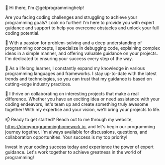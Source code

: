 👋 Hi there, I'm @getprogramminghelp!

Are you facing coding challenges and struggling to achieve your programming goals? Look no further! I'm here to provide you with expert guidance and support to help you overcome obstacles and unlock your full coding potential.

👀 With a passion for problem-solving and a deep understanding of programming concepts, I specialize in debugging code, explaining complex ideas in a simple manner, and offering valuable guidance on your projects. I'm dedicated to ensuring your success every step of the way.

🌱 As a lifelong learner, I constantly expand my knowledge in various programming languages and frameworks. I stay up-to-date with the latest trends and technologies, so you can trust that my guidance is based on cutting-edge industry practices.

💞️ I thrive on collaborating on interesting projects that make a real difference. Whether you have an exciting idea or need assistance with your coding endeavors, let's team up and create something truly awesome together! With my expertise and your vision, we'll bring your projects to life.

📫 Ready to get started? Reach out to me through my website, https://domyprogramminghomework.io, and let's begin our programming journey together. I'm always available for discussions, questions, and collaboration opportunities. Your success is my top priority!

Invest in your coding success today and experience the power of expert guidance. Let's work together to achieve greatness in the world of programming!

